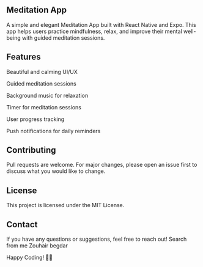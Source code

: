 ## Meditation App

A simple and elegant Meditation App built with React Native and Expo. This app helps users practice mindfulness, relax, and improve their mental well-being with guided meditation sessions.

## Features

Beautiful and calming UI/UX

Guided meditation sessions

Background music for relaxation

Timer for meditation sessions

User progress tracking

Push notifications for daily reminders

## Contributing

Pull requests are welcome. For major changes, please open an issue first to discuss what you would like to change.

## License

This project is licensed under the MIT License.

## Contact

If you have any questions or suggestions, feel free to reach out!
Search from me
Zouhair begdar

Happy Coding! 🧘‍♂️
